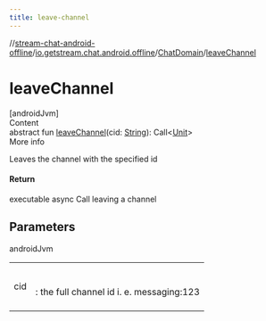 ```yaml
---
title: leave-channel
---
```

//[stream-chat-android-offline](../../../index.md)/[io.getstream.chat.android.offline](../index.md)/[ChatDomain](index.md)/[leaveChannel](leaveChannel.md)



# leaveChannel  
[androidJvm]  
Content  
abstract fun [leaveChannel](leaveChannel.md)(cid: [String](https://kotlinlang.org/api/latest/jvm/stdlib/kotlin/-string/index.html)): Call&lt;[Unit](https://kotlinlang.org/api/latest/jvm/stdlib/kotlin/-unit/index.html)&gt;  
More info  


Leaves the channel with the specified id



#### Return  


executable async Call leaving a channel



## Parameters  
  
androidJvm  
  
| | |
|---|---|
| <a name="io.getstream.chat.android.offline/ChatDomain/leaveChannel/#kotlin.String/PointingToDeclaration/"></a>cid| <a name="io.getstream.chat.android.offline/ChatDomain/leaveChannel/#kotlin.String/PointingToDeclaration/"></a><br/><br/>: the full channel id i. e. messaging:123<br/><br/>|
  
  



